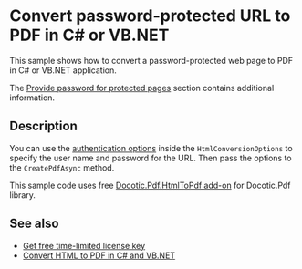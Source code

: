 # Convert password-protected URL to PDF in C# or VB.NET
This sample shows how to convert a password-protected web page to PDF in C# or VB.NET application.

The [Provide password for protected pages](https://bitmiracle.com/pdf-library/html-pdf/#password-protected) section contains additional information.

## Description

You can use the [authentication options](https://api.docotic.com/htmltopdf/authenticationoptions) inside the `HtmlConversionOptions` to specify the user name and password for the URL. Then pass the options to the `CreatePdfAsync` method.

This sample code uses free [Docotic.Pdf.HtmlToPdf add-on](https://www.nuget.org/packages/BitMiracle.Docotic.Pdf.HtmlToPdf/) for Docotic.Pdf library.

## See also
* [Get free time-limited license key](https://bitmiracle.com/pdf-library/download)
* [Convert HTML to PDF in C# and VB.NET](https://bitmiracle.com/pdf-library/html-pdf/convert)
